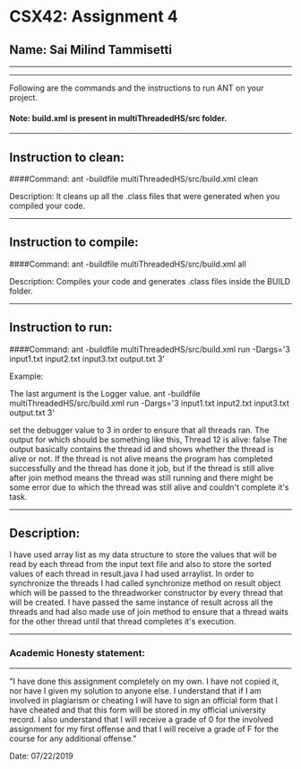 # CSX42: Assignment 4
## Name: Sai Milind Tammisetti

-----------------------------------------------------------------------
-----------------------------------------------------------------------

Following are the commands and the instructions to run ANT on your project.
#### Note: build.xml is present in multiThreadedHS/src folder.

-----------------------------------------------------------------------
## Instruction to clean:

####Command: 
ant -buildfile multiThreadedHS/src/build.xml clean

Description: It cleans up all the .class files that were generated when you
compiled your code.

-----------------------------------------------------------------------
## Instruction to compile:

####Command: ant -buildfile multiThreadedHS/src/build.xml all

Description: Compiles your code and generates .class files inside the BUILD folder.

-----------------------------------------------------------------------
## Instruction to run:

####Command: 
ant -buildfile multiThreadedHS/src/build.xml run -Dargs='3 input1.txt input2.txt input3.txt output.txt 3'

Example:

The last argument is the Logger value. 
ant -buildfile multiThreadedHS/src/build.xml run -Dargs='3 input1.txt input2.txt input3.txt output.txt 3'

set the debugger value to 3 in order to ensure that all threads ran.
The output for which should be something like this, Thread 12 is alive: false
The output basically contains the thread id and shows whether the thread is alive or not.
If the thread is not alive means the program has completed successfully and the thread has done it job, but 
if the thread is still alive after join method means the thread was still running and there might be some error
due to which the thread was still alive and couldn't complete it's task. 


-----------------------------------------------------------------------
## Description:
I have used array list as my data structure to store the values that will be read by each thread from the 
input text file and also to store the sorted values of each thread in result.java I had used arraylist. In order 
to synchronize the threads I had called synchronize method on result object which will be passed to the threadworker 
constructor by every thread that will be created. I have passed the same instance of result across all the threads and 
had also made use of join method to ensure that a thread waits for the other thread until that thread completes it's 
execution.    

-----------------------------------------------------------------------
### Academic Honesty statement:
-----------------------------------------------------------------------

"I have done this assignment completely on my own. I have not copied
it, nor have I given my solution to anyone else. I understand that if
I am involved in plagiarism or cheating I will have to sign an
official form that I have cheated and that this form will be stored in
my official university record. I also understand that I will receive a
grade of 0 for the involved assignment for my first offense and that I
will receive a grade of F for the course for any additional
offense."

Date: 07/22/2019 


